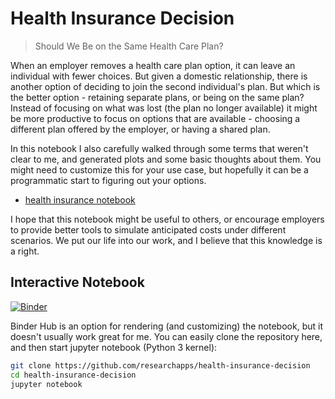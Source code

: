 # Health Insurance Decision

> Should We Be on the Same Health Care Plan?

When an employer removes a health care plan option, it can leave an individual with fewer choices.
But given a domestic relationship, there is another option of deciding to join the second individual's plan.
But which is the better option - retaining separate plans, or being on the same plan?
Instead of focusing on what was lost (the plan no longer available) it might be more
productive to focus on options that are available - choosing a different plan offered by the 
employer, or having a shared plan. 

In this notebook I also carefully walked through some terms that weren't clear to me, and generated plots
and some basic thoughts about them. You might need to customize this for your use case,
but hopefully it can be a programmatic start to figuring out your options.

 - [health insurance notebook](health_insurance.ipynb)

I hope that this notebook might be useful to others, or encourage employers to provide
better tools to simulate anticipated costs under different scenarios. We put our life into
our work, and I believe that this knowledge is a right.

## Interactive Notebook

[![Binder](https://mybinder.org/badge_logo.svg)](https://mybinder.org/v2/gh/researchapps/health-insurance-decision/master?filepath=health_insurance.ipynb) 

Binder Hub is an option for rendering (and customizing) the notebook, but it doesn't usually work great for me.
You can easily clone the repository here, and then start jupyter notebook (Python 3 kernel):

```bash
git clone https://github.com/researchapps/health-insurance-decision
cd health-insurance-decision
jupyter notebook 
```

